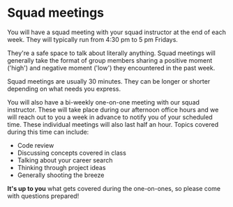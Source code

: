 # Squad meetings

You will have a squad meeting with your squad instructor at the end of each week. They will typically run from 4:30 pm to 5 pm Fridays.

They're a safe space to talk about literally anything. Squad meetings will generally take the format of group members sharing a positive moment ('high') and negative moment ('low') they encountered in the past week. 

Squad meetings are usually 30 minutes. They can be longer or shorter depending on what needs you express.

You will also have a bi-weekly one-on-one meeting with our squad instructor. These will take place during our afternoon office hours and we will reach out to you a week in advance to notify you of your scheduled time. These individual meetings will also last half an hour. Topics covered during this time can include: 

- Code review
- Discussing concepts covered in class
- Talking about your career search
- Thinking through project ideas
- Generally shooting the breeze

**It's up to you** what gets covered during the one-on-ones, so please come with questions prepared!
